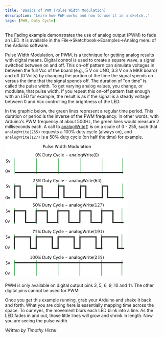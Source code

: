 ```yaml
---
title: 'Basics of PWM (Pulse Width Modulation)'
description: 'Learn how PWM works and how to use it in a sketch..'
tags: [PWM, Duty Cycle]
---
```



The Fading example demonstrates the use of analog output (PWM) to fade an LED. It is available in the File->Sketchbook->Examples->Analog menu of the Arduino software.

Pulse Width Modulation, or PWM, is a technique for getting analog results with digital means. Digital control is used to create a square wave, a signal switched between on and off. This on-off pattern can simulate voltages in between the full Vcc of the board (e.g., 5 V on UNO, 3.3 V on a MKR board) and off (0 Volts) by changing the portion of the time the signal spends on versus the time that the signal spends off. The duration of "on time" is called the pulse width. To get varying analog values, you change, or modulate, that pulse width. If you repeat this on-off pattern fast enough with an LED for example, the result is as if the signal is a steady voltage between 0 and Vcc controlling the brightness of the LED.

In the graphic below, the green lines represent a regular time period. This duration or period is the inverse of the PWM frequency. In other words, with Arduino's PWM frequency at about 500Hz, the green lines would measure 2 milliseconds each. A call to [analogWrite](arduino.cc/en/Reference/AnalogWrite)() is on a scale of 0 - 255, such that `analogWrite(255)` requests a 100% duty cycle (always on), and `analogWrite(127)` is a 50% duty cycle (on half the time) for example.

![](./pwm.gif)

PWM is only available on digital output pins 3, 5, 6, 9, 10 and 11. The other digital pins cannot be used for PWM.

Once you get this example running, grab your Arduino and shake it back and forth. What you are doing here is essentially mapping time across the space. To our eyes, the movement blurs each LED blink into a line. As the LED fades in and out, those little lines will grow and shrink in length. Now you are seeing the pulse width.

*Written by Timothy Hirzel*
